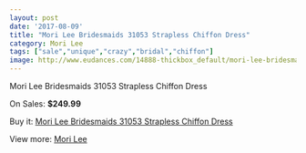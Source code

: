 ```yaml
---
layout: post
date: '2017-08-09'
title: "Mori Lee Bridesmaids 31053 Strapless Chiffon Dress"
category: Mori Lee
tags: ["sale","unique","crazy","bridal","chiffon"]
image: http://www.eudances.com/14888-thickbox_default/mori-lee-bridesmaids-31053-strapless-chiffon-dress.jpg
---
```

Mori Lee Bridesmaids 31053 Strapless Chiffon Dress

On Sales: **$249.99**
<a href="https://www.eudances.com/en/mori-lee/4433-mori-lee-bridesmaids-31053-strapless-chiffon-dress.html"><amp-img layout="responsive" width="600" height="600" src="//www.eudances.com/14888-thickbox_default/mori-lee-bridesmaids-31053-strapless-chiffon-dress.jpg" alt="Mori Lee Bridesmaids 31053 Strapless Chiffon Dress 0" /></a>
<a href="https://www.eudances.com/en/mori-lee/4433-mori-lee-bridesmaids-31053-strapless-chiffon-dress.html"><amp-img layout="responsive" width="600" height="600" src="//www.eudances.com/14892-thickbox_default/mori-lee-bridesmaids-31053-strapless-chiffon-dress.jpg" alt="Mori Lee Bridesmaids 31053 Strapless Chiffon Dress 1" /></a>
<a href="https://www.eudances.com/en/mori-lee/4433-mori-lee-bridesmaids-31053-strapless-chiffon-dress.html"><amp-img layout="responsive" width="600" height="600" src="//www.eudances.com/14891-thickbox_default/mori-lee-bridesmaids-31053-strapless-chiffon-dress.jpg" alt="Mori Lee Bridesmaids 31053 Strapless Chiffon Dress 2" /></a>
<a href="https://www.eudances.com/en/mori-lee/4433-mori-lee-bridesmaids-31053-strapless-chiffon-dress.html"><amp-img layout="responsive" width="600" height="600" src="//www.eudances.com/14890-thickbox_default/mori-lee-bridesmaids-31053-strapless-chiffon-dress.jpg" alt="Mori Lee Bridesmaids 31053 Strapless Chiffon Dress 3" /></a>
<a href="https://www.eudances.com/en/mori-lee/4433-mori-lee-bridesmaids-31053-strapless-chiffon-dress.html"><amp-img layout="responsive" width="600" height="600" src="//www.eudances.com/14889-thickbox_default/mori-lee-bridesmaids-31053-strapless-chiffon-dress.jpg" alt="Mori Lee Bridesmaids 31053 Strapless Chiffon Dress 4" /></a>

Buy it: [Mori Lee Bridesmaids 31053 Strapless Chiffon Dress](https://www.eudances.com/en/mori-lee/4433-mori-lee-bridesmaids-31053-strapless-chiffon-dress.html "Mori Lee Bridesmaids 31053 Strapless Chiffon Dress")

View more: [Mori Lee](https://www.eudances.com/en/65-mori-lee "Mori Lee")